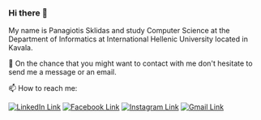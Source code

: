 ### Hi there 👋

<!--
**pasklid/pasklid** is a ✨ _special_ ✨ repository because its `README.md` (this file) appears on your GitHub profile.

Here are some ideas to get you started:

- 🌐 Visit my website ...
- 🔭 I’m currently working on ...
- 🌱 I’m currently learning ...
- 👯 I’m looking to collaborate on ...
- 🤔 I’m looking for help with ...
- 💬 Ask me about ...
- 📫 How to reach me: ...
- 😄 Pronouns: ...
- ⚡ Fun fact: ...
-->

My name is Panagiotis Sklidas and study Computer Science <!--student from Greece. I am studying on the--> at the Department of Informatics at International Hellenic University located in Kavala.

💬 On the chance that you might want to contact with me don't hesitate to send me a message or an email.

📫 How to reach me: 
<p>
  <a href="https://www.linkedin.com/in/panagiotis-sklidas-b964361a7/" rel="nofollow"><img src="https://github.com/Panagiotis-Sklidas/Panagiotis-Sklidas/blob/master/images/linkedin.png" alt="LinkedIn Link" title="LinkedIn"  style="max-width:100%;"></a>
  <a href="https://www.facebook.com/panagiotis.skl" rel="nofollow"><img src="https://github.com/Panagiotis-Sklidas/Panagiotis-Sklidas/blob/master/images/facebook.png" alt="Facebook Link" title="Facebook" data-canonical-src="https://upload-icon.s3.us-east-2.amazonaws.com/uploads/icons/png/7407886901556105704-32.png" style="max-width:100%;"></a>
  <a href="https://www.instagram.com/panagiotis_sklidas/" rel="nofollow"><img src="https://github.com/Panagiotis-Sklidas/Panagiotis-Sklidas/blob/master/images/instagram-sketched.png" alt="Instagram Link" title="Instagram" data-canonical-src="https://upload-icon.s3.us-east-2.amazonaws.com/uploads/icons/png/20087062091556105709-32.png" style="max-width:100%;"></a>
  <a href="mailto:panagiotis.skl@gmail.com"><img src="https://github.com/Panagiotis-Sklidas/Panagiotis-Sklidas/blob/master/images/gmail-logo.png" alt="Gmail Link" title="Gmail" data-canonical-src="https://upload-icon.s3.us-east-2.amazonaws.com/uploads/icons/png/9643300931556105707-32.png" style="max-width:100%;"></a>
</p>
